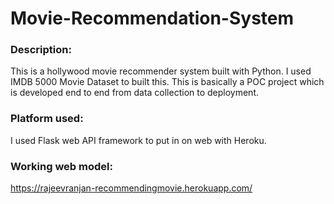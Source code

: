 # Movie-Recommendation-System

### Description:
This is a hollywood movie recommender system built with Python. I used IMDB 5000 Movie Dataset to built this. This is basically a POC project which is developed end to end from data collection to deployment.


### Platform used:

I used Flask web API framework to put in on web with Heroku.

### Working web model:
https://rajeevranjan-recommendingmovie.herokuapp.com/

